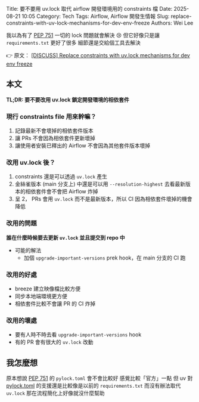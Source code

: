 Title: 要不要用 uv.lock 取代 airflow 開發環境用的 constraints 檔
Date: 2025-08-21 10:05
Category: Tech
Tags: Airflow, Airflow 開發生情報
Slug: replace-constraints-with-uv-lock-mechanisms-for-dev-env-freeze
Authors: Wei Lee

我以為有了 [PEP 751] 一切的 lock 問題就會解決 😢
但它好像只是讓 `requirements.txt` 更好了很多
細節還是交給個工具去解決

<!--more-->

👉 原文： [[DISCUSS] Replace constraints with uv.lock mechanisms for dev env freeze](https://lists.apache.org/thread/mhq987wq78cmkgjf2ql55rkmkmdd1h5t)

## 本文

**TL;DR: 要不要改用 uv.lock 鎖定開發環境的相依套件**

### 現行 constraints file 用來幹嘛？
1. 記錄最新不會壞掉的相依套件版本
2. 讓 PRs 不會因為相依套件更新壞掉
3. 讓使用者安裝已釋出的 Airflow 不會因為其他套件版本壞掉

### 改用 uv.lock 後？
1. constraints 還是可以透過 `uv.lock` 產生
2. 金絲雀版本 (main 分支上) 中還是可以用 `--resolution-highest` 去看最新版本的相依套件會不會把 Airflow 炸掉
3. 呈 2， PRs 會用 `uv.lock` 而不是最新版本，所以 CI 因為相依套件壞掉的機會降低

### 改用的問題
**誰在什麼時候要去更新 `uv.lock` 並且提交到 repo 中**

* 可能的解法
    * 加個 `upgrade-important-versions` prek hook，在 main 分支的 CI 跑

### 改用的好處
* breeze 建立映像檔比較方便
* 同步本地端環境更方便
* 相依套件比較不會讓 PR 的 CI 炸掉

### 改用的壞處
* 要有人時不時去看 `upgrade-important-versions` hook
* 有的 PR 會有很大的 `uv.lock` 改動

## 我怎麼想
原本想說 [PEP 751] 的 `pylock.toml` 會不會比較好
感覺比較「官方」一點
但 uv 對 [pylock.toml](https://docs.astral.sh/uv/concepts/projects/layout/#pylocktoml) 的支援還是比較像是以前的 `requirements.txt`
而沒有辦法取代 `uv.lock`
那在流程簡化上好像就沒什麼幫助

[PEP 751]: https://peps.python.org/pep-0751
